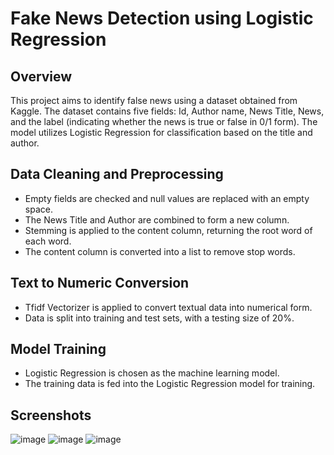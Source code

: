 # Fake News Detection using Logistic Regression

## Overview
This project aims to identify false news using a dataset obtained from Kaggle. The dataset contains five fields: Id, Author name, News Title, News, and the label (indicating whether the news is true or false in 0/1 form). The model utilizes Logistic Regression for classification based on the title and author.

## Data Cleaning and Preprocessing

- Empty fields are checked and null values are replaced with an empty space.
- The News Title and Author are combined to form a new column.
- Stemming is applied to the content column, returning the root word of each word.
- The content column is converted into a list to remove stop words.

## Text to Numeric Conversion

- Tfidf Vectorizer is applied to convert textual data into numerical form.
- Data is split into training and test sets, with a testing size of 20%.

## Model Training
- Logistic Regression is chosen as the machine learning model.
- The training data is fed into the Logistic Regression model for training.

## Screenshots

![image](https://github.com/Rayyan3079/News/assets/124567636/beb07ab0-e6eb-4c27-83a8-006d4716b585)
![image](https://github.com/Rayyan3079/News/assets/124567636/e4e07666-a984-4f8c-b1cf-aa7fc364e25a)
![image](https://github.com/Rayyan3079/News/assets/124567636/4f6c34cc-234e-47e1-be19-e892c1b2a663)



